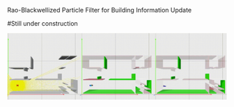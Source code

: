 Rao-Blackwellized Particle Filter for Building Information Update

#Still under construction

![Alt Text](docs/vid.gif)
